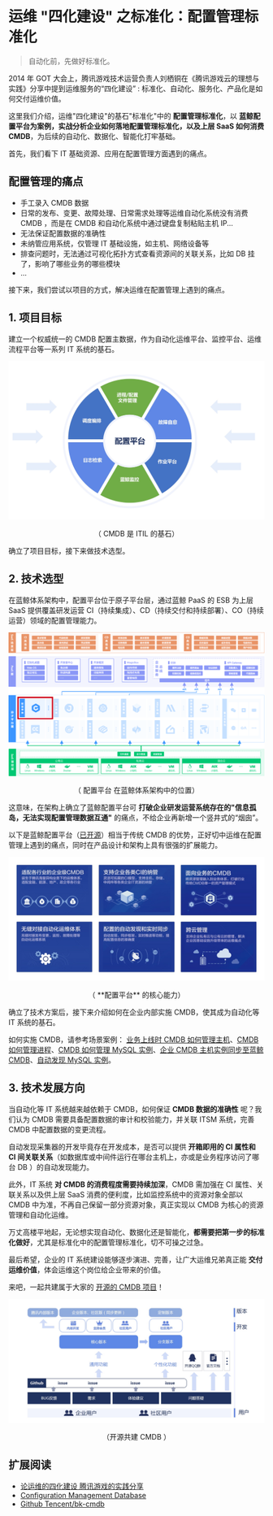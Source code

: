 # 运维 "四化建设" 之标准化：配置管理标准化

> 自动化前，先做好标准化。

2014 年 GOT 大会上，腾讯游戏技术运营负责人刘栖铜在《腾讯游戏云的理想与实践》分享中提到运维服务的“四化建设” : 标准化、自动化、服务化、产品化是如何交付运维价值。

这里我们介绍，运维"四化建设"的基石"标准化"中的 **配置管理标准化**，以 **蓝鲸配置平台为案例，实战分析企业如何落地配置管理标准化，以及上层 SaaS 如何消费 CMDB**，为后续的自动化、数据化、智能化打牢基础。

首先，我们看下 IT 基础资源、应用在配置管理方面遇到的痛点。

##  配置管理的痛点

- 手工录入 CMDB 数据
- 日常的发布、变更、故障处理、日常需求处理等运维自动化系统没有消费 CMDB ，而是在 CMDB 和自动化系统中通过键盘复制粘贴主机 IP...
- 无法保证配置数据的准确性
- 未纳管应用系统，仅管理 IT 基础设施，如主机、网络设备等
- 排查问题时，无法通过可视化拓扑方式查看资源间的关联关系，比如 DB 挂了，影响了哪些业务的哪些模块
- ...

接下来，我们尝试以项目的方式，解决运维在配置管理上遇到的痛点。

## 1. 项目目标

建立一个权威统一的 CMDB 配置主数据，作为自动化运维平台、监控平台、运维流程平台等一系列 IT 系统的基石。

![](./media/15602199321821.jpg)

<center>（ CMDB 是 ITIL 的基石）</center>

确立了项目目标，接下来做技术选型。

## 2. 技术选型

在蓝鲸体系架构中，配置平台位于原子平台层，通过蓝鲸 PaaS 的 ESB 为上层 SaaS 提供覆盖研发运营 CI（持续集成）、CD（持续交付和持续部署）、CO（持续运营）领域的配置管理能力。

![CMDB在蓝鲸架构中的位置](./media/CMDB%E5%9C%A8%E8%93%9D%E9%B2%B8%E6%9E%B6%E6%9E%84%E4%B8%AD%E7%9A%84%E4%BD%8D%E7%BD%AE-1.png)

<center>（ 配置平台 在蓝鲸体系架构中的位置）</center>

这意味，在架构上确立了蓝鲸配置平台可 **打破企业研发运营系统存在的"信息孤岛，无法实现配置管理数据互通"** 的痛点，不给企业再新增一个竖井式的“烟囱”。

以下是蓝鲸配置平台（[已开源](https://github.com/Tencent/bk-cmdb)）相当于传统 CMDB 的优势，正好切中运维在配置管理上遇到的痛点，同时在产品设计和架构上具有很强的扩展能力。

![](media/15602199513502.jpg)

<center>（ **配置平台** 的核心能力）</center>

确立了技术方案后，接下来介绍如何在企业内部实施 CMDB，使其成为自动化等 IT 系统的基石。

如何实施 CMDB，请参考场景案例： [业务上线时 CMDB 如何管理主机](5.1/bk_solutions/CD/CMDB/CMDB_management_hosts.md)、[CMDB 如何管理进程](5.1/bk_solutions/CD/CMDB/CMDB_management_process.md)、[CMDB 如何管理 MySQL 实例](5.1/bk_solutions/CD/CMDB/CMDB_management_database_middleware.md)、[企业 CMDB 主机实例同步至蓝鲸 CMDB](5.1/bk_solutions/CD/CMDB/CMDB_integration.md)、[自动发现 MySQL 实例](5.1/bk_solutions/CD/CMDB/CMDB_CI_auto_discovery_MySQL.md)。


## 3. 技术发展方向

当自动化等 IT 系统越来越依赖于 CMDB，如何保证 **CMDB 数据的准确性** 呢？我们认为 CMDB 需要具备配置数据的审计和校验能力，并关联 ITSM 系统，完善 CMDB 中配置数据的变更流程。

自动发现采集器的开发毕竟存在开发成本，是否可以提供 **开箱即用的 CI 属性和 CI 间关联关系**（如数据库或中间件运行在哪台主机上，亦或是业务程序访问了哪台 DB ）的自动发现能力。

此外，IT 系统 **对 CMDB 的消费程度需要持续加深**，CMDB 需加强在 CI 属性、关联关系以及供上层 SaaS 消费的便利度，比如监控系统中的资源对象全部以 CMDB 中为准，不再自己保留一部分资源对象，真正实现以 CMDB 为核心的资源管理和自动化运维。

万丈高楼平地起，无论想实现自动化、数据化还是智能化，**都需要把第一步的标准化做好**，尤其是标准化中的配置管理标准化，切不可操之过急。

最后希望，企业的 IT 系统建设能够逐步演进、完善，让广大运维兄弟真正能 **交付运维价值**，体会运维这个岗位给企业带来的价值。

来吧，一起共建属于大家的 [开源的 CMDB 项目](https://github.com/Tencent/bk-cmdb)！

![](./media/15605114938006.jpg)

<center>（开源共建 CMDB ）</center>



## 扩展阅读
- [论运维的四化建设 腾讯游戏的实践分享](http://www.kokojia.com/article/9133.html)
- [Configuration Management Database](https://en.wikipedia.org/wiki/Configuration_management_database)
- [Github Tencent/bk-cmdb](https://github.com/Tencent/bk-cmdb)
